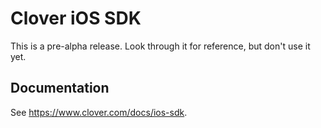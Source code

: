 Clover iOS SDK
==============

This is a pre-alpha release. Look through it for reference, but don't use it yet.

Documentation
-------------

See https://www.clover.com/docs/ios-sdk.
